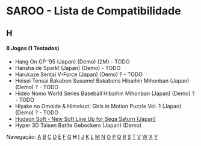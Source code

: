 # SAROO - Lista de Compatibilidade

## H

#### 8 Jogos (1 Testados)

- Hang On GP '95 (Japan) (Demo) (2M) - TODO
- Hansha de Spark! (Japan) (Demo) - TODO
- Harukaze Sentai V-Force (Japan) (Demo) ? - TODO
- Heisei Tensai Bakabon Susume! Bakabons Hibaihin Mihonban (Japan) (Demo) ? - TODO
- Hideo Nomo World Series Baseball Hibaihin Mihonban (Japan) (Demo) ? - TODO
- Hiyake no Omoide & Himekuri: Girls in Motion Puzzle Vol. 1 (Japan) (Demo) ? - TODO
- [Hudson Soft - New Soft Line Up for Sega Saturn (Japan)](../../../Regions/Demos/Japan/610-6540/01/README.md)
- Hyper 3D Taisen Battle Gebockers (Japan) (Demo)

Navegação:
[A](./A.md) [B](./B.md) [C](./C.md) [D](./D.md) [E](./E.md) [F](./F.md) [G](./G.md) **H** [I](./I.md) [J](./J.md) [K](./K.md) [L](./L.md) [M](./M.md) [N](./N.md) [O](./O.md) [P](./P.md) [Q](./Q.md) [R](./R.md) [S](./S.md) [T](./T.md) [V](./V.md) [W](./W.md) [X](./X.md) [Y](./Y.md)
